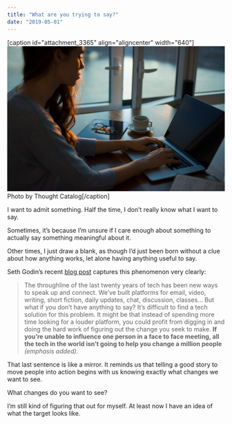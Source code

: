 ```yaml
---
title: "What are you trying to say?"
date: "2019-05-01"
---
```


\[caption id="attachment\_3365" align="aligncenter" width="640"\]![what are you trying to say nick ang blog](images/what-are-you-trying-to-say-nick-ang-blog-1024x683.jpg) Photo by Thought Catalog\[/caption\]

I want to admit something. Half the time, I don’t really know what I want to say.

Sometimes, it’s because I’m unsure if I care enough about something to actually say something meaningful about it.

Other times, I just draw a blank, as though I’d just been born without a clue about how anything works, let alone having anything useful to say.

Seth Godin’s recent [blog post](https://seths.blog/2019/04/on-finding-something-to-say/) captures this phenomenon very clearly:

> The throughline of the last twenty years of tech has been new ways to speak up and connect. We’ve built platforms for email, video, writing, short fiction, daily updates, chat, discussion, classes… But what if you don’t have anything to say? It’s difficult to find a tech solution for this problem. It might be that instead of spending more time looking for a louder platform, you could profit from digging in and doing the hard work of figuring out the change you seek to make. **If you’re unable to influence one person in a face to face meeting, all the tech in the world isn’t going to help you change a million people** _(emphasis added)_.

That last sentence is like a mirror. It reminds us that telling a good story to move people into action begins with us knowing exactly what changes we want to see.

What changes do you want to see?

I’m still kind of figuring that out for myself. At least now I have an idea of what the target looks like.
